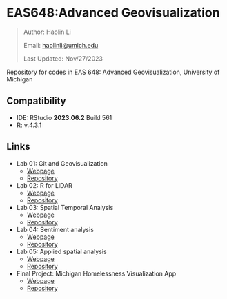 # EAS648:Advanced Geovisualization

> Author: Haolin Li
>
> Email: haolinli@umich.edu
>
> Last Updated: Nov/27/2023

Repository for codes in EAS 648: Advanced Geovisualization, University of Michigan



## Compatibility

- IDE: RStudio **2023.06.2** Build 561
- R: v.4.3.1



## Links

- Lab 01: Git and Geovisualization
  - [Webpage](https://humblepasty.github.io/EAS648/Lab/01/)
  - [Repository](https://github.com/HumblePasty/EAS648/tree/master/Lab/01)
- Lab 02: R for LiDAR
  - [Webpage](https://humblepasty.github.io/EAS648/Lab/02/)
  - [Repository](https://github.com/HumblePasty/EAS648/tree/master/Lab/02)
- Lab 03: Spatial Temporal Analysis
  - [Webpage](https://humblepasty.github.io/EAS648/Lab/03/)
  - [Repository](https://github.com/HumblePasty/EAS648/tree/master/Lab/03)
- Lab 04: Sentiment analysis
  - [Webpage](https://humblepasty.github.io/EAS648/Lab/04/)
  - [Repository](https://github.com/HumblePasty/EAS648/tree/master/Lab/04)
- Lab 05: Applied spatial analysis
  - [Webpage](https://humblepasty.github.io/EAS648/Lab/05/)
  - [Repository](https://github.com/HumblePasty/EAS648/tree/master/Lab/05)
- Final Project: Michigan Homelessness Visualization App
  - [Webpage](https://humblepasty.github.io/EAS648/Project/)
  - [Repository](https://humblepasty.shinyapps.io/mygeovizapp/)
